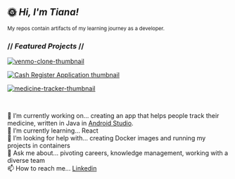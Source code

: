 ## :sun_with_face: _Hi, I'm Tiana!_
<sup>My repos contain artifacts of my learning journey as a developer.</sup>

### // ***Featured Projects*** //

<a href="https://github.com/t4tiana/Venmo-Clone-project/blob/main/README.md">![venmo-clone-thumbnail](https://github.com/t4tiana/t4tiana/assets/118233338/bb7bcd00-cfab-467d-a3b8-23db32532b75)</a>

<a href="https://github.com/t4tiana/cash-register-application/blob/main/README.md">![Cash Register Application thumbnail](https://github.com/t4tiana/t4tiana/assets/118233338/2fa0fd63-4881-4587-861f-3be9a0d2a2e0)</a>

<a href="https://github.com/t4tiana/Medicine-Tracker-Android-App/blob/main/README.md">![medicine-tracker-thumbnail](https://github.com/t4tiana/t4tiana/assets/118233338/8c759a79-d8f0-4aec-80dc-2dd4067a0317)</a>




<br>

🔭 I’m currently working on... creating an app that helps people track their medicine, written in Java in [Android Studio](https://developer.android.com/studio?gad_source=1&gclid=CjwKCAiArLyuBhA7EiwA-qo80AAHyh5Wpg9OksUo1toz-dS-jJVh0i0PP6Jg0OXAOkuLKJlazOcNyRoCinYQAvD_BwE&gclsrc=aw.ds). <br>
🌱 I’m currently learning... React  <br>
🤔 I’m looking for help with... creating Docker images and running my projects in containers  <br>
💬 Ask me about... pivoting careers, knowledge management, working with a diverse team  <br>
📫 How to reach me... [Linkedin](https://www.linkedin.com/in/tianasilva/)

